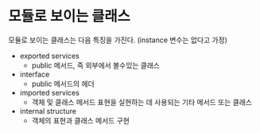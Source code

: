 # 모듈로 보이는 클래스

모듈로 보이는 클래스는 다음 특징을 가진다. (instance 변수는 없다고 가정)
- exported services
  - public 메서드, 즉 외부에서 볼수있는 클래스
- interface
  - public 메서드의 헤더
- imported services
  - 객체 및 클래스 메서드 표현을 실현하는 데 사용되는 기타 메서드 또는 클래스
- internal structure
  - 객체의 표현과 클래스 메서드 구현

